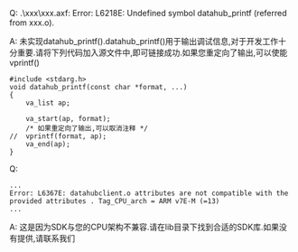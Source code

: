 Q: .\xxx\xxx.axf: Error: L6218E: Undefined symbol datahub_printf (referred from xxx.o).

A: 未实现datahub_printf().datahub_printf()用于输出调试信息,对于开发工作十分重要.请将下列代码加入源文件中,即可链接成功.如果您重定向了输出,可以使能vprintf()

```
#include <stdarg.h>
void datahub_printf(const char *format, ...)
{
    va_list ap;

    va_start(ap, format);
    /* 如果重定向了输出,可以取消注释 */
//  vprintf(format, ap);
    va_end(ap);
}
```

Q:

```
...
Error: L6367E: datahubclient.o attributes are not compatible with the provided attributes . Tag_CPU_arch = ARM v7E-M (=13)
...
```

A: 这是因为SDK与您的CPU架构不兼容.请在lib目录下找到合适的SDK库.如果没有提供,请联系我们
